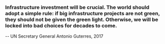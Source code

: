 ### Infrastructure investment will be crucial. The world should adopt a simple rule: if big infrastructure projects are not green, they should not be given the green light. Otherwise, we will be locked into bad choices for decades to come.
--  UN Secretary General Antonio Guterres, 2017
